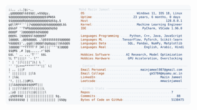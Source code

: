 <picture>
  <source srcset="https://raw.githubusercontent.com/mmazinjameel/mmazinjameel/main/dark_mode.svg?v=1746447582" media="(prefers-color-scheme: dark)">
  <img src="https://raw.githubusercontent.com/mmazinjameel/mmazinjameel/main/light_mode.svg?v=1746447582">
</picture>
